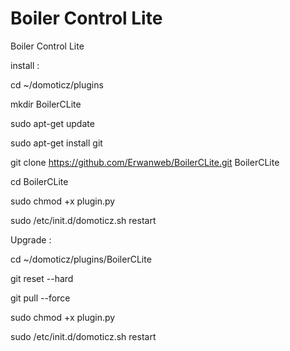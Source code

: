 # Boiler Control Lite
Boiler Control Lite

install :

cd ~/domoticz/plugins 

mkdir BoilerCLite

sudo apt-get update

sudo apt-get install git

git clone https://github.com/Erwanweb/BoilerCLite.git BoilerCLite

cd BoilerCLite

sudo chmod +x plugin.py

sudo /etc/init.d/domoticz.sh restart

Upgrade :

cd ~/domoticz/plugins/BoilerCLite

git reset --hard

git pull --force

sudo chmod +x plugin.py

sudo /etc/init.d/domoticz.sh restart
